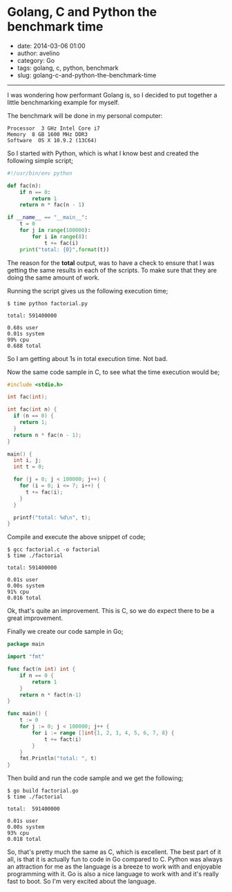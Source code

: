 # Golang, C and Python the benchmark time

- date: 2014-03-06 01:00
- author: avelino
- category: Go
- tags: golang, c, python, benchmark
- slug: golang-c-and-python-the-benchmark-time

-------

I was wondering how performant Golang is, so I decided to put together a little benchmarking example for myself.

The benchmark will be done in my personal computer:


```
Processor  3 GHz Intel Core i7
Memory  8 GB 1600 MHz DDR3
Software  OS X 10.9.2 (13C64)
```


So I started with Python, which is what I know best and created the following simple script;


```python
#!/usr/bin/env python

def fac(n):
    if n == 0:
        return 1
    return n * fac(n - 1)

if __name__ == "__main__":
    t = 0
    for j in range(100000):
        for i in range(8):
            t += fac(i)
    print("total: {0}".format(t))
```

The reason for the **total** output, was to have a check to ensure that I was getting the same results in each of the scripts. To make sure that they are doing the same amount of work.

Running the script gives us the following execution time;


```
$ time python factorial.py

total: 591400000

0.68s user
0.01s system
99% cpu
0.688 total
```


So I am getting about 1s in total execution time. Not bad.

Now the same code sample in C, to see what the time execution would be;


```c
#include <stdio.h>

int fac(int);

int fac(int n) {
  if (n == 0) {
    return 1;
  }
  return n * fac(n - 1);
}

main() {
  int i, j;
  int t = 0;

  for (j = 0; j < 100000; j++) {
    for (i = 0; i <= 7; i++) {
      t += fac(i);
    }
  }

  printf("total: %d\n", t);
}
```

Compile and execute the above snippet of code;


```
$ gcc factorial.c -o factorial
$ time ./factorial

total: 591400000

0.01s user
0.00s system
91% cpu
0.016 total
```


Ok, that's quite an improvement. This is C, so we do expect there to be a great improvement.

Finally we create our code sample in Go;


```go
package main

import "fmt"

func fact(n int) int {
    if n == 0 {
        return 1
    }
    return n * fact(n-1)
}

func main() {
    t := 0
    for j := 0; j < 100000; j++ {
        for i := range []int{1, 2, 3, 4, 5, 6, 7, 8} {
            t += fact(i)
        }
    }
    fmt.Println("total: ", t)
}
```


Then build and run the code sample and we get the following;


```
$ go build factorial.go
$ time ./factorial

total:  591400000

0.01s user
0.00s system
93% cpu
0.018 total
```


So, that's pretty much the same as C, which is excellent. The best part of it all, is that it is actually fun to code in Go compared to C. Python was always an attraction for me as the language is a breeze to work with and enjoyable programming with it. Go is also a nice language to work with and it's really fast to boot. So I'm very excited about the language.